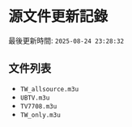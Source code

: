 # 源文件更新記錄

最後更新時間: `2025-08-24 23:28:32`

## 文件列表
- `TW_allsource.m3u`
- `UBTV.m3u`
- `TV7708.m3u`
- `TW_only.m3u`
